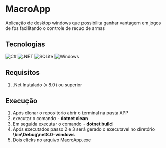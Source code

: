 # MacroApp
Aplicação de desktop windows que possibilita ganhar vantagem em jogos de fps 
facilitando o controle de recuo de armas

## Tecnologias
![C#](https://img.shields.io/badge/C%23-239120?style=for-the-badge&logo=c-sharp&logoColor=white) ![.NET](https://img.shields.io/badge/.NET-5C2D91?style=for-the-badge&logo=.net&logoColor=white) ![SQLite](https://img.shields.io/badge/SQLite-000?style=for-the-badge&logo=sqlite&logoColor=07405E) ![Windows](https://img.shields.io/badge/Windows-000?style=for-the-badge&logo=windows&logoColor=2CA5E0)

## Requisitos 
1. .Net Instalado (v 8.0) ou superior

## Execução
1. Após clonar o repositorio abrir o terminal na pasta APP
2. executar o comando - <strong>dotnet clean</strong>
3. Em seguida executar o comando - <strong>dotnet build</strong>
4. Após executados passo 2 e 3 será gerado o executavel no diretório <strong>\bin\Debug\net8.0-windows</strong>
5. Dois clicks no arquivo MacroApp.exe
